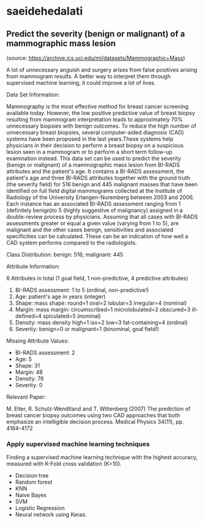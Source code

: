 # saeidehedalati
## Predict the severity (benign or malignant) of a mammographic mass lesion

(source: https://archive.ics.uci.edu/ml/datasets/Mammographic+Mass)

A lot of unnecessary anguish and surgery arises from false positives arising from mammogram results. A better way to interpret them through supervised machine learning, it could improve a lot of lives.



Data Set Information:

Mammography is the most effective method for breast cancer screening
available today. However, the low positive predictive value of breast
biopsy resulting from mammogram interpretation leads to approximately
70% unnecessary biopsies with benign outcomes. To reduce the high
number of unnecessary breast biopsies, several computer-aided diagnosis
(CAD) systems have been proposed in the last years.These systems
help physicians in their decision to perform a breast biopsy on a suspicious
lesion seen in a mammogram or to perform a short term follow-up
examination instead.
This data set can be used to predict the severity (benign or malignant)
of a mammographic mass lesion from BI-RADS attributes and the patient's age.
It contains a BI-RADS assessment, the patient's age and three BI-RADS attributes together with the ground truth (the severity field) for 516 benign and 445 malignant masses that have been identified on full field digital mammograms collected at the Institute of Radiology of the University Erlangen-Nuremberg between 2003 and 2006.
Each instance has an associated BI-RADS assessment ranging from 1 (definitely benign)to 5 (highly suggestive of malignancy) assigned in a double-review process by physicians. Assuming that all cases with BI-RADS assessments greater or equal a given value (varying from 1 to 5), are malignant and the other cases benign, sensitivities and associated specificities can be calculated. These can be an indication of how well a CAD system performs compared to the radiologists.

Class Distribution: benign: 516; malignant: 445

Attribute Information:

6 Attributes in total (1 goal field, 1 non-predictive, 4 predictive attributes)

1. BI-RADS assessment: 1 to 5 (ordinal, non-predictive!)
2. Age: patient's age in years (integer)
3. Shape: mass shape: round=1 oval=2 lobular=3 irregular=4 (nominal)
4. Margin: mass margin: circumscribed=1 microlobulated=2 obscured=3 ill-defined=4 spiculated=5 (nominal)
5. Density: mass density high=1 iso=2 low=3 fat-containing=4 (ordinal)
6. Severity: benign=0 or malignant=1 (binominal, goal field!)


Missing Attribute Values:
- BI-RADS assessment: 2
- Age: 5
- Shape: 31
- Margin: 48
- Density: 76
- Severity: 0


Relevant Paper:

M. Elter, R. Schulz-Wendtland and T. Wittenberg (2007)
The prediction of breast cancer biopsy outcomes using two CAD approaches that both emphasize an intelligible decision process.
Medical Physics 34(11), pp. 4164-4172


### Apply supervised machine learning techniques

Finding a supervised machine learning technique with the highest accuracy,  measured with K-Fold cross validation (K=10). 

* Decision tree
* Random forest
* KNN
* Naive Bayes
* SVM
* Logistic Regression
* Neural network using Keras.

